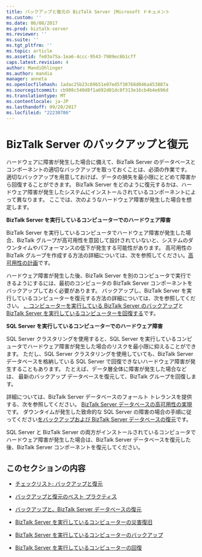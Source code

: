 ```yaml
---
title: バックアップと復元の BizTalk Server |Microsoft ドキュメント
ms.custom: ''
ms.date: 06/08/2017
ms.prod: biztalk-server
ms.reviewer: ''
ms.suite: ''
ms.tgt_pltfrm: ''
ms.topic: article
ms.assetid: fe03a75a-1ea6-4ccc-9543-7989ec6b1cff
caps.latest.revision: 4
author: MandiOhlinger
ms.author: mandia
manager: anneta
ms.openlocfilehash: 1adac25b23c69b51e07ed5f30768d046a453887a
ms.sourcegitcommit: cb908c540d8f1a692d01dc8f313e16cb4b4e696d
ms.translationtype: MT
ms.contentlocale: ja-JP
ms.lasthandoff: 09/20/2017
ms.locfileid: "22230786"
---
```

# <a name="backing-up-and-restoring-biztalk-server"></a>BizTalk Server のバックアップと復元
ハードウェアに障害が発生した場合に備えて、BizTalk Server のデータベースとコンポーネントの適切なバックアップを取っておくことは、必須の作業です。 適切なバックアップを用意しておけば、データの損失を最小限にとどめて障害から回復することができます。 BizTalk Server をどのように復元するかは、ハードウェア障害が発生したシステムにインストールされているコンポーネントによって異なります。 ここでは、次のようなハードウェア障害が発生した場合を想定します。  
  
 **BizTalk Server を実行しているコンピューターでのハードウェア障害**  
  
 BizTalk Server を実行しているコンピュータでハードウェア障害が発生した場合、BizTalk グループが高可用性を意図して設計されていないと、システムのダウンタイムやパフォーマンスの低下が発生する可能性があります。 高可用性の BizTalk グループを作成する方法の詳細については、次を参照してください。[高可用性の計画](../core/planning-for-high-availability3.md)です。  
  
 ハードウェア障害が発生した後、BizTalk Server を別のコンピュータで実行できるようにするには、最初のコンピュータの BizTalk Server コンポーネントをバックアップしておく必要があります。 バックアップし、BizTalk Server を実行しているコンピューターを復元する方法の詳細については、次を参照してください。 [、コンピューターを実行している BizTalk Server のバックアップ](../core/backing-up-a-computer-running-biztalk-server.md)と[BizTalk Server を実行しているコンピューターを回復する](../core/recovering-a-computer-running-biztalk-server.md)です。  
  
 **SQL Server を実行しているコンピューターでのハードウェア障害**  
  
 SQL Server クラスタリングを使用すると、SQL Server を実行しているコンピュータでハードウェア障害が発生した場合のリスクを最小限に抑えることができます。 ただし、SQL Server クラスタリングを使用していても、BizTalk Server データベースを格納している SQL Server で回復できないハードウェア障害が発生することもあります。 たとえば、データ層全体に障害が発生した場合などは、 最新のバックアップ データベースを復元して、BizTalk グループを回復します。  
  
 詳細については、BizTalk Server データベースのフォールト トレランスを提供する、次を参照してください。 [BizTalk Server データベースの高可用性の実現](../core/providing-high-availability-for-biztalk-server-databases.md)です。 ダウンタイムが発生した致命的な SQL Server の障害の場合の手順に従ってください[をバックアップおよび BizTalk Server データベースの復元](../core/backing-up-and-restoring-the-biztalk-server-databases.md)です。  
  
 SQL Server と BizTalk Server の両方がインストールされているコンピュータでハードウェア障害が発生した場合は、BizTalk Server データベースを復元した後、BizTalk Server コンポーネントを復元してください。  
  
## <a name="in-this-section"></a>このセクションの内容  
  
-   [チェックリスト: バックアップと復元](../core/checklist-backup-and-restore.md)  
  
-   [バックアップと復元のベスト プラクティス](../core/best-practices-for-backup-and-restore.md)  
  
-   [バックアップと、BizTalk Server データベースの復元](../core/backing-up-and-restoring-the-biztalk-server-databases.md)  
  
-   [BizTalk Server を実行しているコンピューターの災害復旧](../core/disaster-recovery-for-computers-running-biztalk-server.md)  
  
-   [BizTalk Server を実行しているコンピューターのバックアップ](../core/backing-up-a-computer-running-biztalk-server.md)  
  
-   [BizTalk Server を実行しているコンピューターの回復](../core/recovering-a-computer-running-biztalk-server.md)